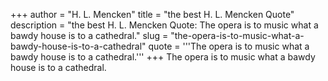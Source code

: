 +++
author = "H. L. Mencken"
title = "the best H. L. Mencken Quote"
description = "the best H. L. Mencken Quote: The opera is to music what a bawdy house is to a cathedral."
slug = "the-opera-is-to-music-what-a-bawdy-house-is-to-a-cathedral"
quote = '''The opera is to music what a bawdy house is to a cathedral.'''
+++
The opera is to music what a bawdy house is to a cathedral.
